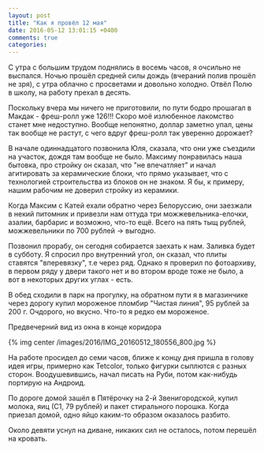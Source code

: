 ```yaml
---
layout: post
title: "Как я провёл 12 мая"
date: 2016-05-12 13:01:15 +0400
comments: true
categories: 
---
```

С утра с большим трудом поднялись в восемь часов, я очсильно не выспался. Ночью прошёл средней силы дождь (вчераний полив прошёл не зря), с утра облачно с просветами и довольно холодно. Отвёл Полю в школу, на работу прехал в десять.

Поскольку вчера мы ничего не приготовили, по пути бодро прошагал в Макдак - фреш-ролл уже 126!!! Скоро моё излюбенное лакомство станет мне недоступно. Вообще непонятно, доллар заметно упал, цены так вообще не растут, с чего вдруг фреш-ролл так уверенно дорожает?

В начале одиннадцатого позвонила Юля, сказала, что они уже съездили на участок, дождя там вообще не было. Максиму понравилась наша бытовка, про стройку он сказал, что "не впечатляет" и начал агитировать за керамические блоки, что прямо указывает, что с технологией строительства из блоков он не знаком. Я бы, к примеру, нашим рабочим не доверил стройку из керамики.

Когда Максим с Катей ехали обратно через Белоруссию, они заезжали в некий питомник и привезли нам оттуда три можжевельника-елочки, азалии, барбарис и возможно, что-то ещё. Всего на пять тыщ рублей, можжевельники по 700 рублей -> выгодно.  

Позвонил прорабу, он сегодня собирается заехать к нам. Заливка будет в субботу. Я спросил про внутренний угол, он сказал, что плиты ставятся "вперевязку", т.е через ряд. Однако я проверил по фотоархиву, в первом ряду у двери такого нет и во втором вроде тоже не было, а вот в некоторых других углах - есть.

В обед сходили в парк на прогулку, на обратном пути я в магазинчике через дорогу купил мороженое пломбир "Чистая линия", 95 рублей за 200 г. Очдорого, но вкусно. Что-то я редко ем мороженое.

Предвечерний вид из окна в конце коридора 

{% img center /images/2016/IMG_20160512_180556_800.jpg %}

На работе просидел до семи часов, ближе к концу дня пришла в голову идея игры, примерно как Tetcolor, только фигурки сыплются с разных сторон. Воодушевившись, начал писать на Руби, потом как-нибудь портирую на Андроид.

По дороге домой зашёл в Пятёрочку на 2-й Звенигородской, купил молока, яиц (С1, 79 рублей) и пакет стирального порошка. Когда приезал домой, одно яйцо каким-то образом оказалось разбито.

Около девяти уснул на диване, никаких сил не осталось, потом перешёл на кровать.